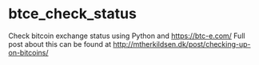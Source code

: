 # btce_check_status
Check bitcoin exchange status using Python and https://btc-e.com/
Full post about this can be found at http://mtherkildsen.dk/post/checking-up-on-bitcoins/
